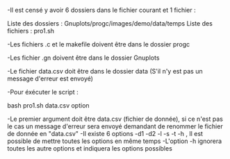 -Il est censé y avoir 6 dossiers dans le fichier courant et 1 fichier :

Liste des dossiers : Gnuplots/progc/images/demo/data/temps
Liste des fichiers : pro1.sh

-Les fichiers .c et le makefile doivent être dans le dossier progc

-Les fichier .gn doivent être dans le dossier Gnuplots

-Le fichier data.csv doit être dans le dossier data (S'il n'y est pas un message d'erreur est envoyé)

-Pour éxécuter le script :

bash pro1.sh data.csv option

-Le premier argument doit être data.csv (fichier de donnée), si ce n'est pas le cas un message d'erreur sera envoyé demandant de renommer le fichier de donnée en "data.csv"
-Il existe 6 options -d1 -d2 -l -s -t -h , Il est possible de mettre toutes les options en même temps
-L'option -h ignorera toutes les autre options et indiquera les options possibles
